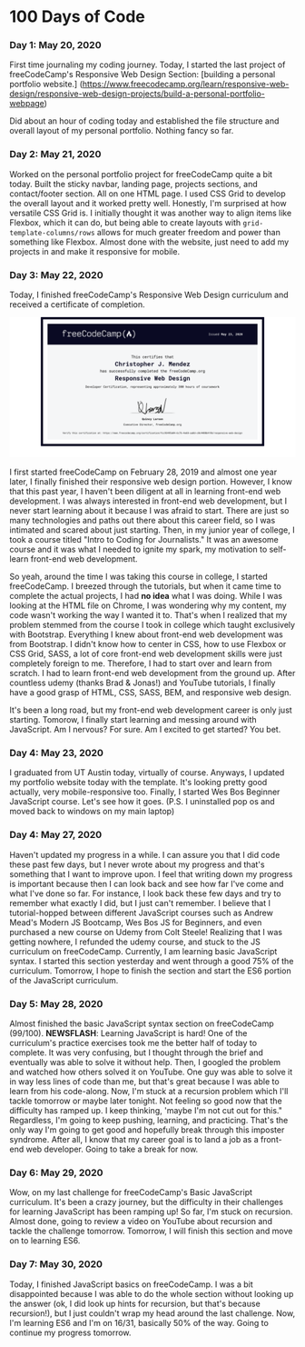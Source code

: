 # 100 Days of Code

### Day 1: May 20, 2020

First time journaling my coding journey. Today, I started the last project of freeCodeCamp's Responsive Web Design Section: [building a personal portfolio website.] (https://www.freecodecamp.org/learn/responsive-web-design/responsive-web-design-projects/build-a-personal-portfolio-webpage)

Did about an hour of coding today and established the file structure and overall layout of my personal portfolio. Nothing fancy so far. 

### Day 2: May 21, 2020

Worked on the personal portfolio project for freeCodeCamp quite a bit today. Built the sticky navbar, landing page, projects sections, and contact/footer section. All on one HTML page. I used CSS Grid to develop the overall layout and it worked pretty well. Honestly, I'm surprised at how versatile CSS Grid is. I initially thought it was another way to align items like Flexbox, which it can do, but being able to create layouts with `grid-template-columns/rows` allows for much greater freedom and power than something like Flexbox. Almost done with the website, just need to add my projects in and make it responsive for mobile. 

### Day 3: May 22, 2020

Today, I finished freeCodeCamp's Responsive Web Design curriculum and received a certificate of completion. 

![freeCodeCamp responsive web design certificate](../imgs/fcc/freeCodeCamp_responsive_web_design_certificate_2020-05-22.png)

I first started freeCodeCamp on February 28, 2019 and almost one year later, I finally finished their responsive web design portion. However, I know that this past year, I haven't been diligent at all in learning front-end web development. I was always interested in front-end web development, but I never start learning about it because I was afraid to start. There are just so many technologies and paths out there about this career field, so I was intimated and scared about just starting. Then, in my junior year of college, I took a course titled "Intro to Coding for Journalists." It was an awesome course and it was what I needed to ignite my spark, my motivation to self-learn front-end web development. 

So yeah, around the time I was taking this course in college, I started freeCodeCamp. I breezed through the tutorials, but when it came time to complete the actual projects, I had **no idea** what I was doing. While I was looking at the HTML file on Chrome, I was wondering why my content, my code wasn't working the way I wanted it to. That's when I realized that my problem stemmed from the course I took in college which taught exclusively with Bootstrap. Everything I knew about front-end web development was from Bootstrap. I didn't know how to center in CSS, how to use Flexbox or CSS Grid, SASS, a lot of core front-end web development skills were just completely foreign to me. Therefore, I had to start over and learn from scratch. I had to learn front-end web development from the ground up. After countless udemy  (thanks Brad & Jonas!) and YouTube tutorials, I finally have a good grasp of HTML, CSS, SASS, BEM, and responsive web design. 

It's been a long road, but my front-end web development career is only just starting. Tomorow, I finally start learning and messing around with JavaScript. Am I nervous? For sure. Am I excited to get started? You bet. 

### Day 4: May 23, 2020

I graduated from UT Austin today, virtually of course. Anyways, I updated my portfolio website today with the template. It's looking pretty good actually, very mobile-responsive too. Finally, I started Wes Bos Beginner JavaScript course. Let's see how it goes. (P.S. I uninstalled pop os and moved back to windows on my main laptop)

### Day 4: May 27, 2020

Haven't updated my progress in a while. I can assure you that I did code these past few days, but I never wrote about my progress and that's something that I want to improve upon. I feel that writing down my progress is important because then I can look back and see how far I've come and what I've done so far. For instance, I look back these few days and try to remember what exactly I did, but I just can't remember. I believe that I tutorial-hopped between different JavaScript courses such as Andrew Mead's Modern JS Bootcamp, Wes Bos JS for Beginners, and even purchased a new course on Udemy from Colt Steele! Realizing that I was getting nowhere, I refunded the udemy course, and stuck to the JS curriculum on freeCodeCamp. Currently, I am learning basic JavaScript syntax. I started this section yesterday and went through a good 75% of the curriculum. Tomorrow, I hope to finish the section and start the ES6 portion of the JavaScript curriculum. 

### Day 5: May 28, 2020

Almost finished the basic JavaScript syntax section on freeCodeCamp (99/100). **NEWSFLASH**: Learning JavaScript is hard! One of the curriculum's practice exercises took me the better half of today to complete. It was very confusing, but I thought through the brief and eventually was able to solve it without help. Then, I googled the problem and watched how others solved it on YouTube. One guy was able to solve it in way less lines of code than me, but that's great because I was able to learn from his code-along. Now, I'm stuck at a recursion problem which I'll tackle tomorrow or maybe later tonight. Not feeling so good now that the difficulty has ramped up. I keep thinking, 'maybe I'm not cut out for this." Regardless, I'm going to keep pushing, learning, and practicing. That's the only way I'm going to get good and hopefully break through this imposter syndrome. After all, I know that my career goal is to land a job as a front-end web developer. Going to take a break for now.

### Day 6: May 29, 2020

Wow, on my last challenge for freeCodeCamp's Basic JavaScript curriculum. It's been a crazy journey, but the difficulty in their challenges for learning JavaScript has been ramping up! So far, I'm stuck on recursion. Almost done, going to review a video on YouTube about recursion and tackle the challenge tomorrow. Tomorrow, I will finish this section and move on to learning ES6. 

### Day 7: May 30, 2020

Today, I finished JavaScript basics on freeCodeCamp. I was a bit disappointed because I was able to do the whole section without looking up the answer (ok, I did look up hints for recursion, but that's because recursion!), but I just couldn't wrap my head around the last challenge. Now, I'm learning ES6 and I'm on 16/31, basically 50% of the way. Going to continue my progress tomorrow. 